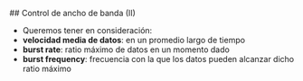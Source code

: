 ## Control de ancho de banda (II)

- Queremos tener en consideración:
 - **velocidad media de datos**: en un promedio largo de tiempo
 - **burst rate**: ratio máximo de datos en un momento dado
 - **burst frequency**: frecuencia con la que los datos pueden alcanzar dicho ratio máximo
